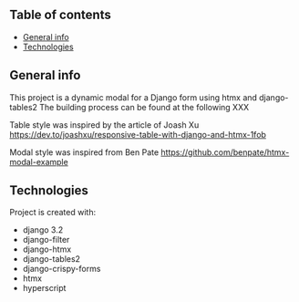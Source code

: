 ## Table of contents
* [General info](#general-info)
* [Technologies](#technologies)


## General info
This project is a dynamic modal for a Django form using htmx and django-tables2
The building process can be found at the following 
XXX

Table style was inspired by the article of Joash Xu 
https://dev.to/joashxu/responsive-table-with-django-and-htmx-1fob

Modal style was inspired from Ben Pate
https://github.com/benpate/htmx-modal-example
	
## Technologies
Project is created with:

- django 3.2
- django-filter     
- django-htmx     
- django-tables2 
- django-crispy-forms
- htmx
- hyperscript 

	
